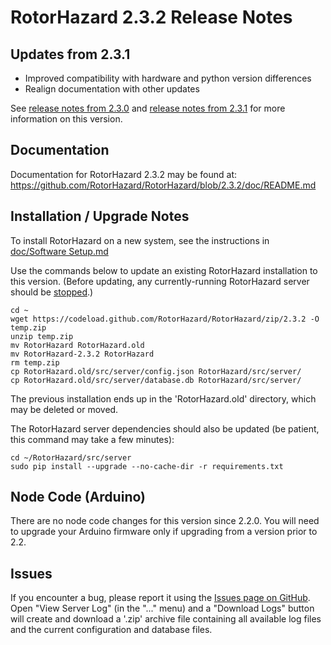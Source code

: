 # RotorHazard 2.3.2 Release Notes

## Updates from 2.3.1

 * Improved compatibility with hardware and python version differences
 * Realign documentation with other updates

See [release notes from 2.3.0](https://github.com/RotorHazard/RotorHazard/releases/tag/2.3.0) and [release notes from 2.3.1](https://github.com/RotorHazard/RotorHazard/releases/tag/2.3.1) for more information on this version.
<a name="documentation"></a>
## Documentation

Documentation for RotorHazard 2.3.2 may be found at:
https://github.com/RotorHazard/RotorHazard/blob/2.3.2/doc/README.md

## Installation / Upgrade Notes

To install RotorHazard on a new system, see the instructions in [doc/Software Setup.md](https://github.com/RotorHazard/RotorHazard/blob/2.3.2/doc/Software%20Setup.md)

Use the commands below to update an existing RotorHazard installation to this version. (Before updating, any currently-running RotorHazard server should be [stopped](https://github.com/RotorHazard/RotorHazard/blob/2.3.2/doc/Software%20Setup.md#updating-an-existing-installation).)
```
cd ~
wget https://codeload.github.com/RotorHazard/RotorHazard/zip/2.3.2 -O temp.zip
unzip temp.zip
mv RotorHazard RotorHazard.old
mv RotorHazard-2.3.2 RotorHazard
rm temp.zip
cp RotorHazard.old/src/server/config.json RotorHazard/src/server/
cp RotorHazard.old/src/server/database.db RotorHazard/src/server/
```
The previous installation ends up in the 'RotorHazard.old' directory, which may be deleted or moved.

The RotorHazard server dependencies should also be updated (be patient, this command may take a few minutes):
```
cd ~/RotorHazard/src/server
sudo pip install --upgrade --no-cache-dir -r requirements.txt
```

## Node Code (Arduino)
There are no node code changes for this version since 2.2.0. You will need to upgrade your Arduino firmware only if upgrading from a version prior to 2.2.

## Issues
If you encounter a bug, please report it using the [Issues page on GitHub](https://github.com/RotorHazard/RotorHazard/issues). Open "View Server Log" (in the "..." menu) and a "Download Logs" button will create and download a '.zip' archive file containing all available log files and the current configuration and database files.